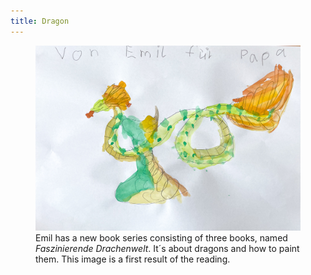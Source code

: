 ```yaml
---
title: Dragon
---
```

<figure>
<img src=/img/emil-drawing/IMG_5265.jpg alt="A snake-like dragon with a light green body and orange feathers.">
<figcaption>Emil has a new book series consisting of three books, named <cite>Faszinierende Drachenwelt</cite>. It´s about dragons and how to paint them. This image is a first result of the reading.</figcaption>
</figure>
